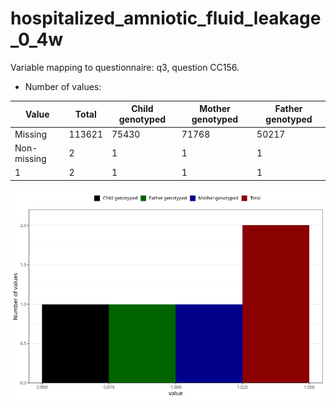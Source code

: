 # hospitalized_amniotic_fluid_leakage_0_4w
Variable mapping to questionnaire: q3, question CC156.
- Number of values:

| Value | Total | Child genotyped | Mother genotyped | Father genotyped |
| ----- | ----- | --------------- | ---------------- | ---------------- |
| Missing | 113621 | 75430 | 71768 | 50217 |
| Non-missing | 2 | 1 | 1 | 1 |
| 1 | 2 | 1 | 1 | 1 |



![](hospitalized_amniotic_fluid_leakage_0_4w_n.png)



